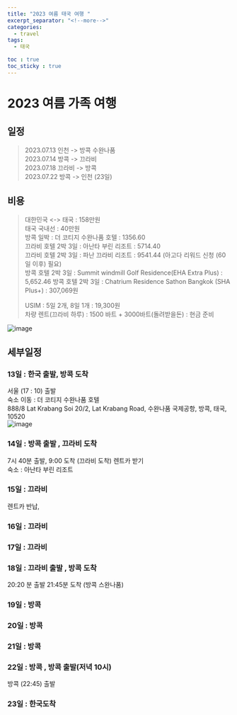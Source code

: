 ```yaml
---
title: "2023 여름 태국 여행 "
excerpt_separator: "<!--more-->"
categories:
  - travel
tags:
  - 태국

toc : true
toc_sticky : true
---
```


# 2023 여름 가족 여행     

## 일정    
> 2023.07.13 인천 -> 방콕 수완나품     
> 2023.07.14 방콕 -> 끄라비     
> 2023.07.18 끄라비 -> 방콕     
> 2023.07.22 방콕 -> 인천 (23일)    

## 비용    
> 대한민국 <-> 태국 : 158만원    
> 태국 국내선  : 40만원    
> 방콕 일박 : 더 코티지 수완나품 호텔 : 1356.60     
> 끄라비 호텔 2박 3일 : 아난타 부린 리조트 : 5714.40       
> 끄라비 호텔 2박 3일 : 파난 끄라비 리조트 : 9541.44  (아고다 리워드 신청 (60일 이후) 필요)       
> 방콕 호텔 2박 3일 : Summit windmill Golf Residence(EHA Extra Plus) : 5,652.46
> 방콕 호텔 2박 3일 : Chatrium Residence Sathon Bangkok (SHA Plus+) : 307,069원
> 
> USIM : 5일 2개, 8일 1개 : 19,300원  
> 차량 렌트(끄라비 하루) : 1500 바트 + 3000바트(돌려받을돈) : 현금 준비  

![image](https://github.com/younlea/younlea.github.io/assets/1435846/0f31b6fe-7625-4a87-a64d-dcc62a6bd34c)

## 세부일정
### 13일 : 한국 출발, 방콕 도착  
서울 (17 : 10) 출발  
숙소 이동  : 더 코티지 수완나품 호텔  
888/8 Lat Krabang Soi 20/2, Lat Krabang Road, 수완나품 국제공항, 방콕, 태국, 10520   
![image](https://github.com/younlea/younlea.github.io/assets/1435846/63b7820c-4a9a-4ee5-9bd2-ac5e6507e356)

### 14일 : 방콕 출발 , 끄라비 도착  
7시 40분 출발, 9:00 도착 (끄라비 도착)
렌트카 받기   
숙소 : 아난타 부린 리조트

### 15일 : 끄라비  
렌트카 반납,     

### 16일 : 끄라비  


### 17일 : 끄라비  

### 18일 : 끄라비 출발 , 방콕 도착  
20:20 분 출발 21:45분 도착 (방콕 스완나품)

### 19일 : 방콕  

### 20일 : 방콕  

### 21일 : 방콕  

### 22일 : 방콕 , 방콕 출발(저녁 10시)  
방콕 (22:45) 출발   

### 23일 : 한국도착


